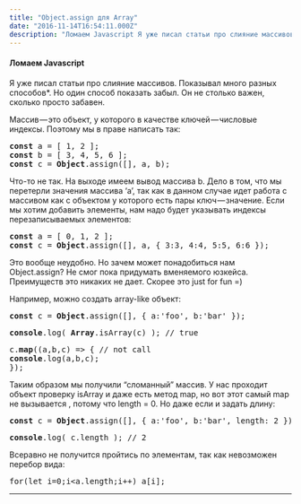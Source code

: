 ```yaml
---
title: "Object.assign для Array"
date: "2016-11-14T16:54:11.000Z"
description: "Ломаем Javascript Я уже писал статьи про слияние массивов. Показывал много разных способов*. Но один способ показать забыл. Он н"
---
```


<h4>Ломаем Javascript</h4>
<p>Я уже писал статьи про слияние массивов. Показывал много разных способов*. Но один способ показать забыл. Он не столько важен, сколько просто забавен.</p>
<p>Массив — это объект, у которого в качестве ключей — числовые индексы. Поэтому мы в праве написать так:</p>
<pre><strong>const</strong> a = [ 1, 2 ];<br><strong>const</strong> b = [ 3, 4, 5, 6 ];<br><strong>const</strong> c = <strong>Object</strong>.assign([], a, b);</pre>
<p>Что-то не так. На выходе имеем вывод массива b. Дело в том, что мы перетерли значения массива ‘a’, так как в данном случае идет работа с массивом как с объектом у которого есть пары ключ — значение. Если мы хотим добавить элементы, нам надо будет указывать индексы перезаписываемых элементов:</p>
<pre><strong>const</strong> a = [ 0, 1, 2 ];<br><strong>const</strong> c = <strong>Object</strong>.assign([], a, { 3:3, 4:4, 5:5, 6:6 });</pre>
<p>Это вообще неудобно. Но зачем может понадобиться нам Object.assign? Не смог пока придумать вменяемого юзкейса. Преимуществ это никаких не дает. Скорее это just for fun =)</p>
<p>Например, можно создать array-like объект:</p>
<pre><strong>const</strong> c = <strong>Object</strong>.assign([], { a:'foo', b:'bar' });</pre>
<pre><strong>console</strong>.log( <strong>Array</strong>.isArray(c) ); // true</pre>
<pre>c.<strong>map</strong>((a,b,c) =&gt; { // not call<br><strong>console</strong>.log(a,b,c);<br>});</pre>
<p>Таким образом мы получили “сломанный” массив. У нас проходит объект проверку isArray и даже есть метод map, но вот этот самый map не вызывается , потому что length = 0. Но даже если и задать длину:</p>
<pre><strong>const</strong> c = <strong>Object</strong>.assign([], { a:'foo', b:'bar', length: 2 });</pre>
<pre><strong>console</strong>.log( c.length ); // 2</pre>
<p>Всеравно не получится пройтись по элементам, так как невозможен перебор вида:</p>
<pre>for(let i=0;i&lt;a.length;i++) a[i];</pre>
<hr>


